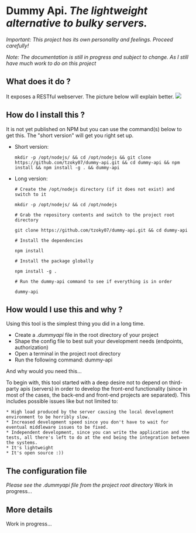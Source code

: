 Dummy Api. _The lightweight alternative to bulky servers._
========================================================

*Important: This project has its own personality and feelings. Proceed carefully!*

*Note: The documentation is still in progress and subject to change. As I still have much work to do on this project*

What does it do ?
-----------------

  It exposes a RESTful webserver. The picture below will explain better.
  ![](http://s11.postimg.org/oa4uzqrr7/dummy_api.png)

How do I install this ?
-----------------------

  It is not yet published on NPM but you can use the command(s) below to get this. The "short version" will get you right set up.

  * Short version:

        mkdir -p /opt/nodejs/ && cd /opt/nodejs && git clone https://github.com/tzoky07/dummy-api.git && cd dummy-api && npm install && npm install -g . && dummy-api

  * Long version:

        # Create the /opt/nodejs directory (if it does not exist) and switch to it

        mkdir -p /opt/nodejs/ && cd /opt/nodejs

        # Grab the repository contents and switch to the project root directory

        git clone https://github.com/tzoky07/dummy-api.git && cd dummy-api

        # Install the dependencies

        npm install

        # Install the package globally

        npm install -g .

        # Run the dummy-api command to see if everything is in order

        dummy-api

How would I use this and why ?
------------------------------

  Using this tool is the simplest thing you did in a long time.

  * Create a _.dummyapi_ file in the root directory of your project
  * Shape the config file to best suit your development needs (endpoints, authorization)
  * Open a terminal in the project root directory
  * Run the following command:
        dummy-api

  And why would you need this...

  To begin with, this tool started with a deep desire not to depend on third-party apis (servers) in order to develop the front-end functionality (since in most of the cases, the back-end and front-end projects are separated). This includes possible issues like but not limited to:
  
    * High load produced by the server causing the local development environment to be horribly slow.
    * Increased development speed since you don't have to wait for eventual middleware issues to be fixed.
    * Independent development, since you can write the application and the tests, all there's left to do at the end being the integration between the systems.
    * It's lightweight
    * It's open source :))

The configuration file
----------------------

_Please see the .dummyapi file from the project root directory_
Work in progress...

More details
------------

Work in progress...
